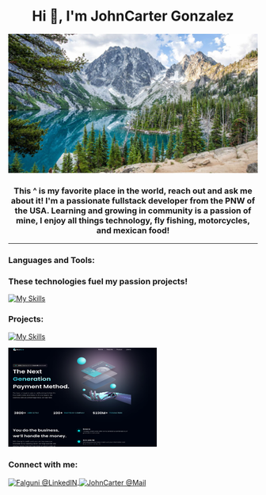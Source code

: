 <h1 align="center">Hi 👋, I'm JohnCarter Gonzalez</h1>


![hello world](/enchantments.jpg)

<h3 align="center">This ^ is my favorite place in the world, reach out and ask me about it! I'm a passionate fullstack developer from the PNW of the USA. Learning and growing in community is a passion of mine, I enjoy all things technology, fly fishing, motorcycles, and mexican food! </h3>
<hr/>

<h3 align="left">Languages and Tools:</h3>
<h3 align="left"> These technologies fuel my passion projects!</h3>

[![My Skills](https://skillicons.dev/icons?i=js,html,css,java,vim,nodejs,react,mongodb,mysql)](https://skillicons.dev)

<h3 align="left">Projects:</h3>

[![My Skills](https://skillicons.dev/icons?i=react,tailwind)](https://skillicons.dev)

<a href="https://modernreacttailwind-app.vercel.app/">
  <img src="/site.png" height="200px" width="300px" />
 </a>


<h3 align="left">Connect with me:</h3>
<a href="https://www.linkedin.com/in/john-carter-gonzalez-a24486240/">
  <img align="center" alt="Falguni @LinkedIN" width="22px" src="https://cdn.jsdelivr.net/npm/simple-icons@v3/icons/linkedin.svg" />
</a>
   <a href="mailto:gjohncarter@protonmail.com">
  <img align="center" alt="JohnCarter @Mail" width="22px" src="https://cdn.jsdelivr.net/npm/simple-icons@v3/icons/gmail.svg" />
</a>
</p>
 

<!---
JohnCarterGonzalez/JohnCarterGonzalez is a ✨ special ✨ repository because its `README.md` (this file) appears on your GitHub profile.
You can click the Preview link to take a look at your changes.
--->
